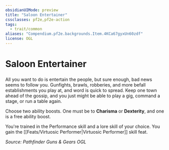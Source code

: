 ```yaml
---
obsidianUIMode: preview
title: "Saloon Entertainer"
cssclasses: pf2e,pf2e-action
tags:
  - trait/common
aliases: "Compendium.pf2e.backgrounds.Item.4KCa67gyxUn60zdf"
license: OGL
---
```

# Saloon Entertainer

### 






All you want to do is entertain the people, but sure enough, bad news seems to follow you. Gunfights, brawls, robberies, and more befall establishments you play at, and word is quick to spread. Keep one town ahead of the gossip, and you just might be able to play a gig, command a stage, or run a table again.

Choose two ability boosts. One must be to **Charisma** or **Dexterity**, and one is a free ability boost.

You're trained in the Performance skill and a lore skill of your choice. You gain the [[Feats/Virtuosic Performer|Virtuosic Performer]] skill feat.

*Source: Pathfinder Guns & Gears*
*OGL*